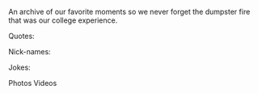 An archive of our favorite moments so we never forget the dumpster fire that was our college experience.

Quotes:

Nick-names:

Jokes:

Photos
Videos
